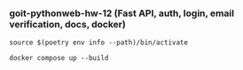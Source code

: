 ### goit-pythonweb-hw-12 (Fast API, auth, login, email verification, docs, docker)

`source $(poetry env info --path)/bin/activate`

`docker compose up --build`
